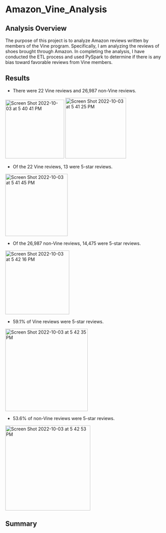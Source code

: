 # Amazon_Vine_Analysis

## Analysis Overview
The purpose of this project is to analyze Amazon reviews written by members of the Vine program. Specifically, I am analyzing the reviews of shoes brought through Amazon. In completing the analysis, I have conducted the ETL process and used PySpark to determine if there is any bias toward favorable reviews from Vine members.

## Results
- There were 22 Vine reviews and 26,987 non-Vine reviews.

<img width="184" alt="Screen Shot 2022-10-03 at 5 40 41 PM" src="https://user-images.githubusercontent.com/107032720/193698939-09e65852-d830-422d-906a-45e9dbed6812.png">
<img width="190" alt="Screen Shot 2022-10-03 at 5 41 25 PM" src="https://user-images.githubusercontent.com/107032720/193698993-f5b161e7-24e0-41d9-aba1-f4d02b6e37ff.png">

- Of the 22 Vine reviews, 13 were 5-star reviews.

<img width="195" alt="Screen Shot 2022-10-03 at 5 41 45 PM" src="https://user-images.githubusercontent.com/107032720/193699058-165925d3-04e0-4aa8-848e-067eb318ad6b.png">

- Of the 26,987 non-Vine reviews, 14,475 were 5-star reviews.

<img width="200" alt="Screen Shot 2022-10-03 at 5 42 16 PM" src="https://user-images.githubusercontent.com/107032720/193699192-b3c5db4c-8112-4b9f-a876-c3490bdefe51.png">

- 59.1% of Vine reviews were 5-star reviews.

<img width="258" alt="Screen Shot 2022-10-03 at 5 42 35 PM" src="https://user-images.githubusercontent.com/107032720/193699199-9f6c6acf-cd2f-4775-b38f-8cb474567eb9.png">

- 53.6% of non-Vine reviews were 5-star reviews.

<img width="266" alt="Screen Shot 2022-10-03 at 5 42 53 PM" src="https://user-images.githubusercontent.com/107032720/193699214-77040273-5557-4b14-82ed-d9914a20460b.png">

## Summary
